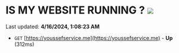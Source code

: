 # IS MY WEBSITE RUNNING ? [![](https://img.shields.io/static/v1?label=Sponsor&message=%E2%9D%A4&logo=GitHub&color=%23fe8e86)](https://github.com/sponsors/<username>)

Last updated: **4/16/2024, 1:08:23 AM**

- `GET` [https://youssefservice.me](https://youssefservice.me) - **Up** (312ms)
